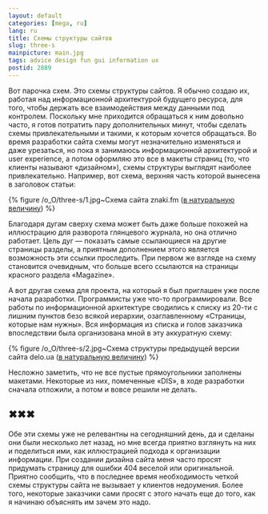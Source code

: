 ```yaml
---
layout: default
categories: [mega, ru]
lang: ru
title: Схемы структуры сайтов
slug: three-s
mainpicture: main.jpg
tags: advice design fun gui information ux 
postid: 2889
---
```



Вот парочка схем. Это схемы структуры сайтов. Я обычно создаю их, работая над информационной архитектурой будущего ресурса, для того, чтобы держать все взаимодействия между данными под контролем. Поскольку мне приходится обращаться к ним довольно часто, я готов потратить пару дополнительных минут, чтобы сделать схемы привлекательными и такими, к которым хочется обращаться. Во время разработки сайта схемы могут незначительно изменяться и даже урезаться, но пока я занимаюсь информационной архитектурой и user experience, а потом оформляю это все в макеты страниц (то, что клиенты называют «дизайном»), схемы структуры выглядят наиболее привлекательно. Например, вот схема, верхняя часть которой вынесена в заголовок статьи:<!--more-->



{% figure /o_O/three-s/1.jpg~Схема сайта znaki.fm (<a href="/o_O/three-s/1.png">в натуральную величину</a>) %}



Благодаря дугам сверху схема может быть даже больше похожей на иллюстрацию для разворота глянцевого журнала, но она отлично работает. Цель дуг — показать самые ссылающиеся на другие страницы разделы, а приятным дополнением этого является возможность эти ссылки проследить. При первом же взгляде на схему становится очевидным, что больше всего ссылаются на страницы красного раздела «Magazine».

А вот другая схема для проекта, на который я был приглашен уже после начала разработки. Программисты уже что-то программировали. Все работы по информационной архитектуре сводились к списку из 20-ти с лишним пунктов безо всякой иерархии, озаглавленному «Страницы, которые нам нужны». Вся информация из списка и голов заказчика впоследствии была организована мной в эту аккуратную схему:



{% figure /o_O/three-s/2.jpg~Схема структуры предыдущей версии сайта delo.ua (<a href="/o_O/three-s/2.png">в натуральную величину</a>) %}



Несложно заметить, что не все пустые прямоугольники заполнены макетами. Некоторые из них, помеченные «DIS», в ходе разработки сначала отложили, а потом и вовсе решили не делать.



## ✖✖✖

Обе эти схемы уже не релевантны на сегодняшний день, да и сделаны они были несколько лет назад, но мне всегда приятно взглянуть на них и поделиться ими, как иллюстрацией подхода к организации информации. При создании дизайна сайта меня часто просят придумать страницу для ошибки 404 веселой или оригинальной. Приятно сообщить, что в последнее время необходимость четкой схемы структуры сайта не вызывает у клиентов недоумения. Более того, некоторые заказчики сами просят с этого начать еще до того, как я начинаю объяснять им зачем это надо.